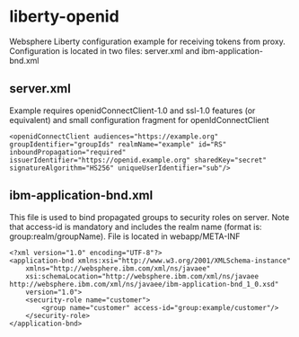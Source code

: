 # liberty-openid
Websphere Liberty configuration example for receiving tokens from proxy. Configuration is located in two files: server.xml and ibm-application-bnd.xml

## server.xml
Example requires openidConnectClient-1.0 and ssl-1.0 features (or equivalent) and small configuration fragment for openIdConnectClient

    <openidConnectClient audiences="https://example.org" groupIdentifier="groupIds" realmName="example" id="RS" inboundPropagation="required" issuerIdentifier="https://openid.example.org" sharedKey="secret" signatureAlgorithm="HS256" uniqueUserIdentifier="sub"/>


## ibm-application-bnd.xml
This file is used to bind propagated groups to security roles on server. Note that access-id is mandatory and includes the realm name (format is: group:realm/groupName). File is located in webapp/META-INF

    <?xml version="1.0" encoding="UTF-8"?>
    <application-bnd xmlns:xsi="http://www.w3.org/2001/XMLSchema-instance"
	    xmlns="http://websphere.ibm.com/xml/ns/javaee"
	    xsi:schemaLocation="http://websphere.ibm.com/xml/ns/javaee http://websphere.ibm.com/xml/ns/javaee/ibm-application-bnd_1_0.xsd"
	    version="1.0">
	    <security-role name="customer">
		    <group name="customer" access-id="group:example/customer"/>
	    </security-role>
    </application-bnd>